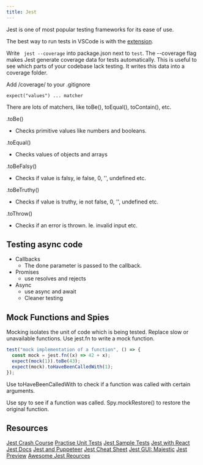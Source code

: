 ```yaml
---
title: Jest
---
```


Jest is one of most popular testing frameworks for its ease of use.

The best way to run tests in VSCode is with the [extension](https://github.com/jest-community/vscode-jest).

Write ` jest --coverage` into package.json next to `test`. The --coverage flag makes Jest generate coverage data for tests automatically. This is useful to see which parts of your codebase lack testing. It writes this data into a coverage folder.

Add /coverage/ to your .gitignore

`expect("values") ... matcher`

There are lots of matchers, like toBe(), toEqual(), toContain(), etc.

.toBe()

- Checks primitive values like numbers and booleans.

.toEqual()

- Checks values of objects and arrays

.toBeFalsy()

- Checks if value is falsy, ie false, 0, '', undefined etc.

.toBeTruthy()

- Checks if value is truthy, ie not false, 0, '', undefined etc.

.toThrow()

- Checks if an error is thrown. Ie. invalid input etc.

## Testing async code

- Callbacks
  - The done parameter is passed to the callback.
- Promises
  - use resolves and rejects
- Async
  - use async and await
  - Cleaner testing

## Mock Functions and Spies

Mocking isolates the unit of code which is being tested. Replace slow or unavailable functions.
Use jest.fn to write a mock function.

```js
test("mock implementation of a function", () => {
  const mock = jest.fn((x) => 42 + x);
  expect(mock(1)).toBe(43);
  expect(mock).toHaveBeenCalledWith(1);
});
```

Use toHaveBeenCalledWith to check if a function was called with certain arguments.

Use spy to see if a function was called. Spy.mockRestore() to restore the original function.

## Resources

[Jest Crash Course](https://www.youtube.com/watch?v=IPiUDhwnZxA)
[Practise Unit Tests](https://github.com/breatheco-de/exercise-unit-test-with-jest)
[Jest Sample Tests](https://github.com/Lemoncode/jest-testing-by-sample)
[Jest with React](https://auth0.com/blog/testing-react-applications-with-jest/)
[Jest Docs](https://jestjs.io/)
[Jest and Puppeteer](https://github.com/argos-ci/jest-puppeteer)
[Jest Cheat Sheet](https://github.com/sapegin/jest-cheat-sheet)
[Jest GUI: Majestic](https://github.com/Raathigesh/majestic)
[Jest Preview](https://www.jest-preview.com/)
[Awesome Jest Reources](https://github.com/jest-community/awesome-jest)

```

```
